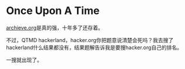 # Once Upon A Time

[archieve.org](https://archive.org/)是真的强，十年多了还存着。

不过，QTMD hackerland，hacker.org你把题意说清楚会死吗？我去搜了hackerland什么结果都没有，结果题解告诉我是要搜hacker.org自己的排名。

一搜就出现了。
